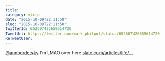 ```yaml
---
title: 
category: micro
date: "2015-10-09T22:11:50"
slug: "2015-10-09T22:11:50"
TwitterId: 652607426659614720
TweetUrl: https://twitter.com/mark_philpot/status/652607426659614720
ReTweetUser: 
---
```


[@annbordetsky](https://twitter.com/annbordetsky) I'm LMAO over here [slate.com/articles/life/…](http://www.slate.com/articles/life/low_concept/2015/10/every_conversation_between_a_parent_and_a_child_in_four_conversations.html)
